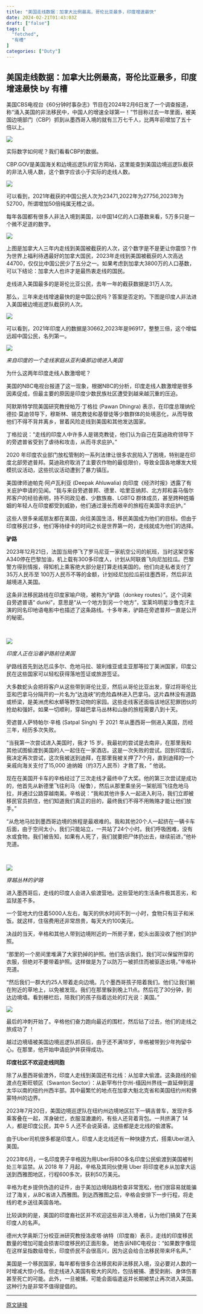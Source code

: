 ```yaml
---
title: "美国走线数据：加拿大比例最高，哥伦比亚最多，印度增速最快"
date: 2024-02-21T01:43:03Z
draft: ["false"]
tags: [
  "fetched",
  "有槽"
]
categories: ["Duty"]
---
```

美国走线数据：加拿大比例最高，哥伦比亚最多，印度增速最快 by 有槽
------
<div><p><span>美国CBS电视台《60分钟时事杂志》节目在2024年2月6日发了一个调查报道，称“涌入美国的非法移民中，中国人的增速全球第一！”节目称过去一年里面，被美国边境部门（CBP）抓到从墨西哥入境的就有三万七千人，比两年前增加了五十倍以上。<br></span></p><p><img data-imgfileid="897840330" data-ratio="0.7138643067846607" data-s="300,640" data-src="https://mmbiz.qpic.cn/sz_mmbiz_jpg/NFnVXXibCqr6IYDzJXyyFsDhibKEdYicyvGueI6k5SLNCKJXzelib0KWbOPJNJsic1yQ85Q8Ho0JB6XUXsAQObPbgXw/640?wx_fmt=jpeg&amp;from=appmsg" data-type="jpeg" data-w="678" src="https://mmbiz.qpic.cn/sz_mmbiz_jpg/NFnVXXibCqr6IYDzJXyyFsDhibKEdYicyvGueI6k5SLNCKJXzelib0KWbOPJNJsic1yQ85Q8Ho0JB6XUXsAQObPbgXw/640?wx_fmt=jpeg&amp;from=appmsg"></p><p><span>实际数字如何呢？我们看看CBP的数据。<br></span></p><p><span>CBP.GOV是美国海关和边境巡逻队的官方网站，这里能查到美国边境巡逻队截获的非法入境人数，这个数字应该小于实际的走线人数。</span></p><p><img data-imgfileid="897840331" data-ratio="0.674074074074074" data-s="300,640" data-src="https://mmbiz.qpic.cn/sz_mmbiz_jpg/NFnVXXibCqr6IYDzJXyyFsDhibKEdYicyvGfdVHEqWSBMhriaWks8fwDh44QYicN53ibZKr9icnBDAzXu50vQmTezFicGw/640?wx_fmt=jpeg&amp;from=appmsg" data-type="jpeg" data-w="1080" src="https://mmbiz.qpic.cn/sz_mmbiz_jpg/NFnVXXibCqr6IYDzJXyyFsDhibKEdYicyvGfdVHEqWSBMhriaWks8fwDh44QYicN53ibZKr9icnBDAzXu50vQmTezFicGw/640?wx_fmt=jpeg&amp;from=appmsg"></p><p><span>可以看到，2021年截获的中国公民人次为23471,2022年为27756,2023年为52700，所谓增加50倍纯属无稽之谈。<br></span></p><p><span>每年各国都有很多人非法入境到美国，以中国14亿的人口基数来看，5万多只是一个微不足道的数字。<br></span></p><p><img data-imgfileid="897840332" data-ratio="0.7119924457034938" data-s="300,640" data-src="https://mmbiz.qpic.cn/sz_mmbiz_jpg/NFnVXXibCqr6IYDzJXyyFsDhibKEdYicyvG9UicEbOoeq1QhZdMaTzILWZKiaRcf7kwqyaOia2iadfbpGIDticWiakYpuqg/640?wx_fmt=jpeg&amp;from=appmsg" data-type="jpeg" data-w="1059" src="https://mmbiz.qpic.cn/sz_mmbiz_jpg/NFnVXXibCqr6IYDzJXyyFsDhibKEdYicyvG9UicEbOoeq1QhZdMaTzILWZKiaRcf7kwqyaOia2iadfbpGIDticWiakYpuqg/640?wx_fmt=jpeg&amp;from=appmsg"></p><p><span>上图是加拿大人三年内走线到美国被截获的人次，这个数字是不是更让你震惊？作为世界上福利待遇最好的加拿大国民，2023年走线到美国被截获的人次高达44700，仅仅比中国公民少了五分之一。如果考虑到加拿大3800万的人口基数，可以下结论：加拿大人也许才是最热衷走线的国民。</span></p><p><span>走线进入美国最多的是哥伦比亚公民，去年一年的截获数据是31万人次。</span></p><p><span>那么，三年来走线增速最快的是中国公民吗？答案是否定的。下图是印度人非法进入美国被边境巡逻队截获的人次。<br></span></p><p><img data-imgfileid="897840333" data-ratio="0.7046296296296296" data-s="300,640" data-src="https://mmbiz.qpic.cn/sz_mmbiz_jpg/NFnVXXibCqr6IYDzJXyyFsDhibKEdYicyvGT4RicvaWic9A2yeydLnJv9V97HGh6wJ4VneWsIzFc7qSWT4KaWibFL0dQ/640?wx_fmt=jpeg&amp;from=appmsg" data-type="jpeg" data-w="1080" src="https://mmbiz.qpic.cn/sz_mmbiz_jpg/NFnVXXibCqr6IYDzJXyyFsDhibKEdYicyvGT4RicvaWic9A2yeydLnJv9V97HGh6wJ4VneWsIzFc7qSWT4KaWibFL0dQ/640?wx_fmt=jpeg&amp;from=appmsg"></p><p><span>可以看到，2021年印度人的数据是30662,2023年是96917，整整三倍，这个增幅远超中国公民，名列第一。</span></p><p><img data-imgfileid="897840334" data-ratio="0.6590909090909091" data-s="300,640" data-src="https://mmbiz.qpic.cn/sz_mmbiz_jpg/NFnVXXibCqr6IYDzJXyyFsDhibKEdYicyvG9T98ea6C4wr7AibQFX26WicCECHzqVZlwh8Ahtde7ElictibVpoZKsE1cg/640?wx_fmt=jpeg&amp;from=appmsg" data-type="jpeg" data-w="968" src="https://mmbiz.qpic.cn/sz_mmbiz_jpg/NFnVXXibCqr6IYDzJXyyFsDhibKEdYicyvG9T98ea6C4wr7AibQFX26WicCECHzqVZlwh8Ahtde7ElictibVpoZKsE1cg/640?wx_fmt=jpeg&amp;from=appmsg"></p><p><span><em>来自印度的一个走线家庭从亚利桑那边境进入美国</em></span></p><p><span>为什么这两年印度走线人数激增呢？<br></span></p><p><span>美国的NBC电视台报道了这一现象，根据NBC的分析，印度走线人数激增是很多因素促成，但最主要的原因是印度少数民族社区遭受到越来越沉重的压迫。<br></span></p><p><span>阿默斯特学院美国研究教授帕万·丁格拉 (Pawan Dhingra) 表示，在印度总理纳伦德拉·莫迪领导下，穆斯林、锡克教徒和基督徒等少数群体的处境恶化，从而导致他们不得不背井离乡，冒着风险走线到美国和其他发达国家。</span></p><p><span><span>丁格拉</span>说：“走线的印度人中许多人是锡克教徒，他们认为自己在莫迪政府领导下的旁遮普省受到了虐待和攻击，从而寻求庇护。”</span></p><p><span>2020 年印度农业部门放松管制的一系列法律让很多农民陷入了困境，特别是在印度北部旁遮普邦。莫迪政府取消了主要农作物的最低限价，导致全国各地爆发大规模抗议活动，这些抗议活动遭到了暴力镇压。</span></p><p><span>美国律师迪帕克·阿卢瓦利亚 (Deepak Ahluwalia) 向印度《经济时报》透露了有关庇护申请的见闻。“我与来自旁遮普邦、德里、哈里亚纳邦、北方邦和喜马偕尔邦客户的经验表明，持不同政见者、少数族裔、LGBTQ 群体成员，甚至跨种姓婚姻的年轻人在印度都受到威胁，他们通过漫长而艰辛的旅程在美国寻求庇护。”</span></p><p><span>这些人很多亲戚朋友都在美国，向往美国生活，移民美国成为他们的目标。但由于印度移民过多，他们等待绿卡的时间之长是世界第一的，走线就成为他们的选择。<br></span></p><p><span><strong>驴路</strong><br></span></p><p><span>2023年12月21日，法国当局停飞了罗马尼亚一家航空公司的航班，当时这架空客A340停在巴黎加油，机上载有300多印度人，计划从阿联酋飞向尼加拉瓜。巴黎警方得到情报，得知机上乘客绝大部分是打算走线美国的。<span>他们向走私者支付了 35万人民币至 100万人民币不等的金额，</span>计划经尼加拉瓜前往墨西哥，然后非法越境进入美国。</span></p><p><span>这条非法移民路线在印度家喻户晓，被称为“驴路（donkey routes）”。这个词来自旁遮普语“ dunki”，意思是“从一个地方到另一个地方”，宝莱坞明星沙鲁克汗主演的同名印地语电影中也描述了这条路线。十多年来，驴路在旁遮普邦一直是公开的秘密。</span></p><p><br></p><p><img data-imgfileid="897840340" data-ratio="0.5625" data-s="300,640" data-src="https://mmbiz.qpic.cn/sz_mmbiz_jpg/NFnVXXibCqr7AibpGSicxwakAdbeGibNiczMibSaFsh9xZbt861qibaIyQcGPN0a7WAul3Bl1LDQxibCJhf7deBONoZycg/640?wx_fmt=jpeg&amp;from=appmsg" data-type="jpeg" data-w="672" src="https://mmbiz.qpic.cn/sz_mmbiz_jpg/NFnVXXibCqr7AibpGSicxwakAdbeGibNiczMibSaFsh9xZbt861qibaIyQcGPN0a7WAul3Bl1LDQxibCJhf7deBONoZycg/640?wx_fmt=jpeg&amp;from=appmsg"></p><p><span><em>印度人正在沿着驴路前往美国</em><br></span></p><p><span>驴路线首先到达厄瓜多尔、危地马拉、玻利维亚或圭亚那等拉丁美洲国家，印度公民在这些国家可以轻松获得落地签证或旅游签证。<br></span></p><p><span>大多数蛇头会把将客户从这些带到哥伦比亚，然后从哥伦比亚出发，穿过将哥伦比亚和巴拿马分隔开的一片名为“达连峡”的危险森林进入巴拿马。这片森林没有道路或桥梁，是美洲虎和水蟒等野生动物的家园。这些走线客还面临该地区犯罪团伙的抢劫和强奸。如果一切顺利，穿越巴拿马丛林和山脉的旅程需要八到十天。</span></p><p><span>旁遮普人萨特帕尔·辛格 (Satpal Singh) 于 2021 年从墨西哥一侧进入美国，历经三年，经历多次失败。<br></span></p><p><span>“当我第一次尝试进入美国时，我才 15 岁。我最初的尝试是去南非，在那里我和其他试图偷渡到美国的人一起住在一家酒店。这是一次失败的尝试。回到印度后，我决定再次尝试，这次我被送到迪拜，在那里我被关押了7个月，直到迪拜的一个亲戚向海关支付了15,000 迪纳姆（约3万人民币）才救了我，“ 他说。<br></span></p><p><span>现在在美国开卡车的辛格经过了三次走线才最终中了大奖。他的第三次尝试是成功的，他首先从新德里飞往利马（秘鲁），然后从那里乘坐另一架航班飞往危地马拉，并通过公路穿越南美。辛格说：“我和其他许多人一起进入利马，我们立即被移民官员抓住，他们知道我们真正的目的，最终我们不得不用贿赂才能让他们放手。”</span></p><p><span>“从危地马拉到墨西哥边境的旅程是最艰难的。我和其他20个人一起挤在一辆卡车后面，由于空间太小，我们只能站立，一共站了24个小时。我们呼吸困难，没有水或食物。我们被告知，如果有人死了，我们就要把尸体扔出去，继续前进，”他补充道。</span></p><p><br></p><p><img data-cropselx1="0" data-cropselx2="578" data-cropsely1="0" data-cropsely2="323" data-imgfileid="897840341" data-ratio="0.666023166023166" data-s="300,640" data-src="https://mmbiz.qpic.cn/sz_mmbiz_jpg/NFnVXXibCqr7AibpGSicxwakAdbeGibNiczMib2BibDXuh5fFyUDxaXfVUeX7xbRJ0nibIAMN4kUufTjyMVhJfMJGfQ0OA/640?wx_fmt=jpeg&amp;from=appmsg" data-type="jpeg" data-w="1036" src="https://mmbiz.qpic.cn/sz_mmbiz_jpg/NFnVXXibCqr7AibpGSicxwakAdbeGibNiczMib2BibDXuh5fFyUDxaXfVUeX7xbRJ0nibIAMN4kUufTjyMVhJfMJGfQ0OA/640?wx_fmt=jpeg&amp;from=appmsg"><br></p><p><span><em>穿越丛林的驴路</em><br></span></p><p><span>进入墨西哥后，走线的印度人会进入偷渡营地。这些营地的生活条件极其恶劣，和监狱差不多。</span></p><p><span>一个营地大约住着5000人左右，<span>每天的供水时间不到一小时，食物只有豆子和米饭。就这样，住宿费用还非常昂贵，每天大约100美元。</span></span></p><p><span>决战的当天，辛格和其他人带到边境附近的一所房子里，蛇头出面没收了他们的护照。</span></p><p><span>“那里的一个房间里堆满了大家扔掉的护照。他们告诉我们，我们可以保留所穿的衣服，但绝对不要带着护照。这样做是为了以防万一被抓住而被驱逐出境，”辛格补充道。<br></span></p><p><span>“然后我们一群大约25人带着走向边境。几个墨西哥孩子陪着我们。他们让我们躺在附近的草地上，以免被发现。我们在那里躲到晚上11点。然后花了30分钟，到达边境墙。看到栅栏后，陪我们的孩子指着远处的灯光说：美国。”</span></p><p><img data-imgfileid="897840343" data-ratio="0.6352941176470588" data-s="300,640" data-src="https://mmbiz.qpic.cn/sz_mmbiz_jpg/NFnVXXibCqr7AibpGSicxwakAdbeGibNiczMibFj0JrnaAratKbicoUonczkDq7siaia28pvcHEtsblJO9BfVhBrtKfrVsQ/640?wx_fmt=jpeg&amp;from=appmsg" data-type="jpeg" data-w="595" src="https://mmbiz.qpic.cn/sz_mmbiz_jpg/NFnVXXibCqr7AibpGSicxwakAdbeGibNiczMibFj0JrnaAratKbicoUonczkDq7siaia28pvcHEtsblJO9BfVhBrtKfrVsQ/640?wx_fmt=jpeg&amp;from=appmsg"></p><p><span>最后的冲刺开始了。</span><span>辛格他们奋力跑向最近的围栏，然后钻了过去，他们的走线之旅成功了 ！</span><br></p><p><span>越过边境墙被美国边境巡逻队抓获后，由于还不满18岁，辛格被<span>带到少年拘留中心。在那里，他开始申请庇护并获得成功。</span></span></p><p><strong><span><span>印度社区不欢迎走线同胞</span></span></strong><span><span><br></span></span></p><p><span>除了从墨西哥偷渡外，印度人走线到美国还有北线：从加拿大偷渡。这条路线的偷渡点在斯旺顿区（Swanton Sector）：从新罕布什尔州-缅因州界线一直延伸到渥太华以南的纽约州西半部。其中最繁忙的地点在加拿大魁北克省和美国纽约州和佛蒙特州的边界。</span></p><p><span>2023年7月20日，美国边境巡逻队在纽约州边境地区拦下一辆吉普车，发现许多乘客叠在一起，浑身破烂，衣服湿漉漉的，有些人还背着背包。一共挤满了 14 人，都是印度公民，其中 5 人还不会说英语，这些都是走北线的偷渡客。</span></p><p><span>由于Uber司机很多都是印度人，印度人走北线还有一种快捷方式，搭乘Uber进入美国。<br></span></p><p><span>2023年6月，一名印度男子辛格因为用Uber将800多名印度公民偷渡到美国被判处三年监禁。从 2018 年 7 月起，辛格及其同伙使用 Uber 将印度老乡从加拿大运送到西雅图地区，行程600多次，获利50万美元。</span></p><p><span>辛格为老乡提供伪造的证件，由于美加边境陆路检查非常宽松，他们很容易就能骗过了海关，从BC省进入西雅图。到达西雅图之后，辛格会安排下一步行程，将走线的老乡送往美国各地。</span></p><p><span>比较讽刺的是，美国的印度裔社区并不欢迎这些非法入境者，认为他们搞臭了在美印度人的名声。</span></p><p><span>德州大学奥斯汀分校亚洲研究教授洛皮塔·纳特（印度裔）表示，走线的印度移民数量的增加可能会损害印度移民的正面形象。 她告诉NBC电视台：“如果数字像现在这样呈指数级增长，印度侨民不会很高兴，因为这会给合法移民带来坏名声。”</span></p><p><span>美国是一个移民国家，每年都有很多合法移民和非法移民入境，没必要对人数的一时增减大惊小怪。但走线进入美国有极大的风险，包括被捕、遭受剥削、身体伤害甚至死亡的可能。此外，一旦被捕，可能会面临遣返并长期被禁止再次进入美国。这种行为是非常不值得提倡的。</span></p><p><mp-style-type data-value="3"></mp-style-type></p></div>  
<hr>
<a href="https://mp.weixin.qq.com/s/5iJNbqFrCxxMf-IhwJJgJQ",target="_blank" rel="noopener noreferrer">原文链接</a>
